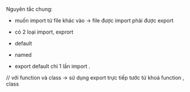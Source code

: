 Nguyên tắc chung:

- muốn import từ file khác vào -> file được import phải được export
- có 2 loại import, exprort
- default
- named

- export default chỉ 1 lần import .

// với function và class -> sử dụng export trực tiếp tước
từ khoá function , class
